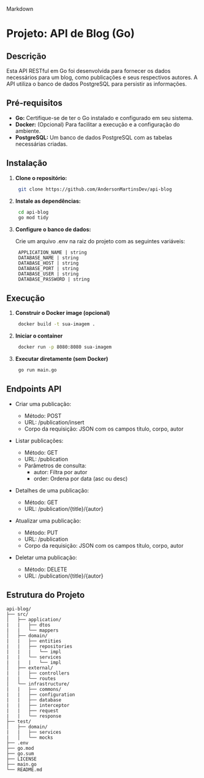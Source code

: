 Markdown
# Projeto: API de Blog (Go)

## Descrição
Esta API RESTful em Go foi desenvolvida para fornecer os dados necessários para um blog, como publicações e seus respectivos autores. A API utiliza o banco de dados PostgreSQL para persistir as informações.

## Pré-requisitos
* **Go:** Certifique-se de ter o Go instalado e configurado em seu sistema.
* **Docker:** (Opcional) Para facilitar a execução e a configuração do ambiente.
* **PostgreSQL:** Um banco de dados PostgreSQL com as tabelas necessárias criadas.

## Instalação
1. **Clone o repositório:**
   ```bash
    git clone https://github.com/AndersonMartinsDev/api-blog
   ```
2. **Instale as dependências:**
    ```bash
     cd api-blog
     go mod tidy
    ```
2. **Configure o banco de dados:**

    Crie um arquivo .env na raiz do projeto com as seguintes variáveis:

    ```env
     APPLICATION_NAME | string
     DATABASE_NAME | string
     DATABASE_HOST | string
     DATABASE_PORT | string
     DATABASE_USER | string
     DATABASE_PASSWORD | string
    ```

## Execução

1. **Construir o Docker image (opcional)**
    ```bash
     docker build -t sua-imagem .
    ```
2. **Iniciar o container**
    ```bash
     docker run -p 8080:8080 sua-imagem
    ```
3. **Executar diretamente (sem Docker)**
    ```bash
     go run main.go
    ```

## Endpoints API 


- Criar uma publicação:
    - Método: POST
    - URL: /publication/insert
    - Corpo da requisição: JSON com os campos título, corpo, autor

- Listar publicações:
    - Método: GET 
    - URL: /publication
    - Parâmetros de consulta:
         - autor: Filtra por autor
         - order: Ordena por data (asc ou desc)

- Detalhes de uma publicação:
    - Método: GET
    - URL: /publication/{title}/{autor}

- Atualizar uma publicação:
    - Método: PUT
    - URL: /publication
    - Corpo da requisição: JSON com os campos título, corpo, autor

- Deletar uma publicação:
    - Método: DELETE
    - URL: /publication/{title}/{autor}

## Estrutura do Projeto

```
api-blog/
├── src/
│   ├── application/
|   |   ├── dtos
|   |   └── mappers
│   ├── domain/
|   |   ├── entities
|   |   ├── repositories
|   |   |   └── impl
|   |   └── services
|   |   |   └── impl
│   ├── external/
|   |   ├── controllers
|   |   └── routes
│   └── infrastructure/
|   |   ├── commons/
|   |   ├── configuration
|   |   ├── database
|   |   ├── interceptor
|   |   ├── request
|   |   └── response
├── test/
│   ├── domain/
|   |   ├── services
|   │   └── mocks
├── .env
├── go.mod
├── go.sum
├── LICENSE
├── main.go
└── README.md

```
